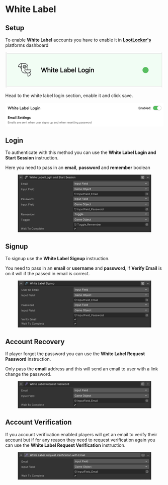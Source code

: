 # White Label

## Setup

To enable **White Label** accounts you have to enable it in [**LootLocker's**](https://console.lootlocker.com/settings/platforms/guest) platforms dashboard

![](<../../../.gitbook/assets/image (3) (1) (1) (1).png>)

Head to the white label login section, enable it and click save.

![](<../../../.gitbook/assets/image (43).png>)

## Login

To authenticate with this method you can use the **White Label Login and Start Session** instruction.

Here you need to pass in an **email**, **password** and **remember** boolean

<figure><img src="../../../.gitbook/assets/image (50).png" alt=""><figcaption></figcaption></figure>

## Signup

To signup use the **White Label Signup** instruction.

You need to pass in an **email** or **username** and **password**, if **Verify Email** is on it will if the passed in email is correct.

<figure><img src="../../../.gitbook/assets/image (80).png" alt=""><figcaption></figcaption></figure>

## Account Recovery

If player forgot the password you can use the **White Label Request Password** instruction.

Only pass the **email** address and this will send an email to user with a link change the password.

<figure><img src="../../../.gitbook/assets/image (73).png" alt=""><figcaption></figcaption></figure>

## Account Verification

If you account verification enabled players will get an email to verify their account but if for any reason they need to request verification again you can use the **White Label Request Verification** instruction.

<figure><img src="../../../.gitbook/assets/image (62).png" alt=""><figcaption></figcaption></figure>
